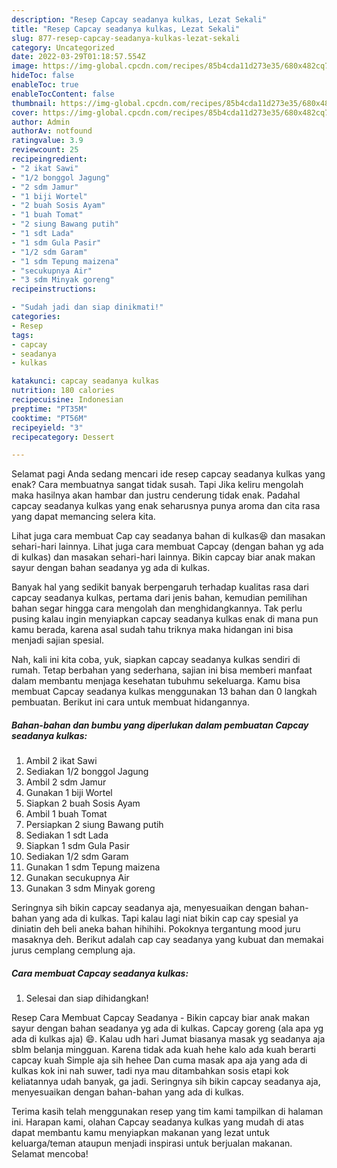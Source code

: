```yaml
---
description: "Resep Capcay seadanya kulkas, Lezat Sekali"
title: "Resep Capcay seadanya kulkas, Lezat Sekali"
slug: 877-resep-capcay-seadanya-kulkas-lezat-sekali
category: Uncategorized
date: 2022-03-29T01:18:57.554Z
image: https://img-global.cpcdn.com/recipes/85b4cda11d273e35/680x482cq70/capcay-seadanya-kulkas-foto-resep-utama.jpg
hideToc: false
enableToc: true
enableTocContent: false
thumbnail: https://img-global.cpcdn.com/recipes/85b4cda11d273e35/680x482cq70/capcay-seadanya-kulkas-foto-resep-utama.jpg
cover: https://img-global.cpcdn.com/recipes/85b4cda11d273e35/680x482cq70/capcay-seadanya-kulkas-foto-resep-utama.jpg
author: Admin
authorAv: notfound
ratingvalue: 3.9
reviewcount: 25
recipeingredient:
- "2 ikat Sawi"
- "1/2 bonggol Jagung"
- "2 sdm Jamur"
- "1 biji Wortel"
- "2 buah Sosis Ayam"
- "1 buah Tomat"
- "2 siung Bawang putih"
- "1 sdt Lada"
- "1 sdm Gula Pasir"
- "1/2 sdm Garam"
- "1 sdm Tepung maizena"
- "secukupnya Air"
- "3 sdm Minyak goreng"
recipeinstructions:

- "Sudah jadi dan siap dinikmati!"
categories:
- Resep
tags:
- capcay
- seadanya
- kulkas

katakunci: capcay seadanya kulkas 
nutrition: 180 calories
recipecuisine: Indonesian
preptime: "PT35M"
cooktime: "PT56M"
recipeyield: "3"
recipecategory: Dessert

---
```



Selamat pagi Anda sedang mencari ide resep capcay seadanya kulkas yang enak? Cara membuatnya sangat tidak susah. Tapi Jika keliru mengolah maka hasilnya akan hambar dan justru cenderung tidak enak. Padahal capcay seadanya kulkas yang enak seharusnya punya aroma dan cita rasa yang dapat memancing selera kita.


Lihat juga cara membuat Cap cay seadanya bahan di kulkas😆 dan masakan sehari-hari lainnya. Lihat juga cara membuat Capcay (dengan bahan yg ada di kulkas) dan masakan sehari-hari lainnya. Bikin capcay biar anak makan sayur dengan bahan seadanya yg ada di kulkas.

Banyak hal yang sedikit banyak berpengaruh terhadap kualitas rasa dari capcay seadanya kulkas, pertama dari jenis bahan, kemudian pemilihan bahan segar hingga cara mengolah dan menghidangkannya. Tak perlu pusing kalau ingin menyiapkan capcay seadanya kulkas enak di mana pun kamu berada, karena asal sudah tahu triknya maka hidangan ini bisa menjadi sajian spesial.


Nah, kali ini kita coba, yuk, siapkan capcay seadanya kulkas sendiri di rumah. Tetap berbahan yang sederhana, sajian ini bisa memberi manfaat dalam membantu menjaga kesehatan tubuhmu sekeluarga. Kamu bisa membuat Capcay seadanya kulkas menggunakan 13 bahan dan 0 langkah pembuatan. Berikut ini cara untuk membuat hidangannya.

<!--inarticleads1-->

##### Bahan-bahan dan bumbu yang diperlukan dalam pembuatan Capcay seadanya kulkas:

1. Ambil 2 ikat Sawi
1. Sediakan 1/2 bonggol Jagung
1. Ambil 2 sdm Jamur
1. Gunakan 1 biji Wortel
1. Siapkan 2 buah Sosis Ayam
1. Ambil 1 buah Tomat
1. Persiapkan 2 siung Bawang putih
1. Sediakan 1 sdt Lada
1. Siapkan 1 sdm Gula Pasir
1. Sediakan 1/2 sdm Garam
1. Gunakan 1 sdm Tepung maizena
1. Gunakan secukupnya Air
1. Gunakan 3 sdm Minyak goreng


Seringnya sih bikin capcay seadanya aja, menyesuaikan dengan bahan-bahan yang ada di kulkas. Tapi kalau lagi niat bikin cap cay spesial ya diniatin deh beli aneka bahan hihihihi. Pokoknya tergantung mood juru masaknya deh. Berikut adalah cap cay seadanya yang kubuat dan memakai jurus cemplang cemplung aja. 

<!--inarticleads2-->

##### Cara membuat Capcay seadanya kulkas:


1. Selesai dan siap dihidangkan!

Resep Cara Membuat Capcay Seadanya - Bikin capcay biar anak makan sayur dengan bahan seadanya yg ada di kulkas. Capcay goreng (ala apa yg ada di kulkas aja) 😄. Kalau udh hari Jumat biasanya masak yg seadanya aja sblm belanja mingguan. Karena tidak ada kuah hehe kalo ada kuah berarti capcay kuah Simple aja sih hehee Dan cuma masak apa aja yang ada di kulkas kok ini nah suwer, tadi nya mau ditambahkan sosis etapi kok keliatannya udah banyak, ga jadi. Seringnya sih bikin capcay seadanya aja, menyesuaikan dengan bahan-bahan yang ada di kulkas. 

Terima kasih telah menggunakan resep yang tim kami tampilkan di halaman ini. Harapan kami, olahan Capcay seadanya kulkas yang mudah di atas dapat membantu kamu menyiapkan makanan yang lezat untuk keluarga/teman ataupun menjadi inspirasi untuk berjualan makanan. Selamat mencoba!
